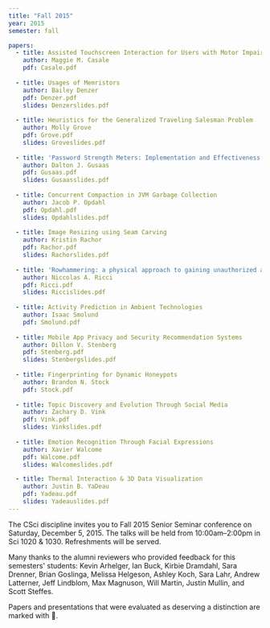 ```yaml
---
title: "Fall 2015"
year: 2015
semester: fall

papers:
  - title: Assisted Touchscreen Interaction for Users with Motor Impairments
    author: Maggie M. Casale
    pdf: Casale.pdf
 
  - title: Usages of Memristors
    author: Bailey Denzer
    pdf: Denzer.pdf
    slides: Denzerslides.pdf
 
  - title: Heuristics for the Generalized Traveling Salesman Problem
    author: Molly Grove
    pdf: Grove.pdf
    slides: Groveslides.pdf
 
  - title: 'Password Strength Meters: Implementation and Effectiveness'
    author: Dalton J. Gusaas
    pdf: Gusaas.pdf
    slides: Gusaasslides.pdf
  
  - title: Concurrent Compaction in JVM Garbage Collection
    author: Jacob P. Opdahl
    pdf: Opdahl.pdf
    slides: Opdahlslides.pdf
 
  - title: Image Resizing using Seam Carving
    author: Kristin Rachor
    pdf: Rachor.pdf
    slides: Rachorslides.pdf
 
  - title: 'Rowhammering: a physical approach to gaining unauthorized access'
    author: Niccolas A. Ricci
    pdf: Ricci.pdf
    slides: Riccislides.pdf
 
  - title: Activity Prediction in Ambient Technologies
    author: Isaac Smolund
    pdf: Smolund.pdf
 
  - title: Mobile App Privacy and Security Recommendation Systems
    author: Dillon V. Stenberg
    pdf: Stenberg.pdf
    slides: Stenbergslides.pdf
 
  - title: Fingerprinting for Dynamic Honeypots
    author: Brandon N. Stock
    pdf: Stock.pdf
  
  - title: Topic Discovery and Evolution Through Social Media
    author: Zachary D. Vink
    pdf: Vink.pdf
    slides: Vinkslides.pdf
 
  - title: Emotion Recognition Through Facial Expressions
    author: Xavier Walcome
    pdf: Walcome.pdf
    slides: Walcomeslides.pdf

  - title: Thermal Interaction & 3D Data Visualization
    author: Justin B. YaDeau
    pdf: Yadeau.pdf
    slides: Yadeauslides.pdf
---
```


The CSci discipline invites you to Fall 2015 Senior Seminar conference on Saturday, December 5, 2015. The talks will be held from 10:00am–2:00pm in Sci 1020 & 1030. Refreshments will be served.

Many thanks to the alumni reviewers who provided feedback for this semesters' students: Kevin Arhelger, Ian Buck, Kirbie Dramdahl, Sara Drenner, Brian Goslinga, Melissa Helgeson, Ashley Koch, Sara Lahr, Andrew Latterner, Jeff Lindblom, Max Magnuson, Will Martin, Justin Mullin, and Scott Steffes.

Papers and presentations that were evaluated as deserving a distinction are marked with 🌟. 
